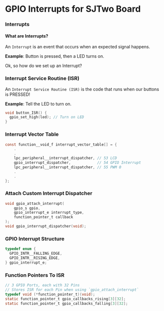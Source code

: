 # GPIO Interrupts for SJTwo Board

### Interrupts
#### What are Interrupts?
An `Interrupt` is an event that occurs when an expected signal happens. 

**Example**: Button is pressed, then a LED turns on. 

Ok, so how do we set up an Interrupt? 



### Interrupt Service Routine (ISR)
An `Interrupt Service Routine (ISR)` is the code that runs when our buttons is PRESSED! 

**Example**: Tell the LED to turn on.
```C
void button_ISR() {
  gpio_set_high(led); // Turn on LED
}
```


### Interrupt Vector Table
```C
const function__void_f interrupt_vector_table[] = {
	.
	.
	lpc_peripheral__interrupt_dispatcher, // 53 LCD
    gpio_interrupt_dispatcher,            // 54 GPIO Interrupt
    lpc_peripheral__interrupt_dispatcher, // 55 PWM 0
    .
    .
};
```

### Attach Custom Interrupt Dispatcher
```C
void gpio_attach_interrupt(
	gpio_s gpio, 
	gpio_interrupt_e interrupt_type, 
	function_pointer_t callback
);
void gpio_interrupt_dispatcher(void);
```


### GPIO Interrupt Structure
```C
typedef enum {
  GPIO_INTR__FALLING_EDGE,
  GPIO_INTR__RISING_EDGE,
} gpio_interrupt_e;
```

### Function Pointers To ISR
```C
// 3 GPIO Ports, each with 32 Pins
// Stores ISR for each Pin when using `gpio_attach_interrupt`
typedef void (*function_pointer_t)(void);
static function_pointer_t gpio_callbacks_rising[3][32];
static function_pointer_t gpio_callbacks_falling[3][32];
```



